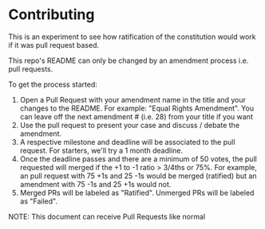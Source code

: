 # Contributing
This is an experiment to see how ratification of the constitution would work if it was pull request based.

This repo's README can only be changed by an amendment process i.e. pull requests. 

To get the process started:

1. Open a Pull Request with your amendment name in the title and your changes to the README. For example: "Equal Rights Amendment". You can leave off the next amendment # (i.e. 28) from your title if you want
2. Use the pull request to present your case and discuss / debate the amendment.
3. A respective milestone and deadline will be associated to the pull request. For starters, we'll try a 1 month deadline.
4. Once the deadline passes and there are a minimum of 50 votes, the pull requested will merged if the +1 to -1 ratio > 3/4ths or 75%. For example, an pull request with 75 +1s and 25 -1s would be merged (ratified) but an amendment with 75 -1s and 25 +1s would not.
5. Merged PRs will be labeled as "Ratified". Unmerged PRs will be labeled as "Failed".

NOTE: This document can receive Pull Requests like normal

